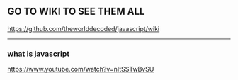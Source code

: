 ## GO TO WIKI TO SEE THEM ALL
https://github.com/theworlddecoded/javascript/wiki

____
### what is javascript
https://www.youtube.com/watch?v=nItSSTwBvSU
